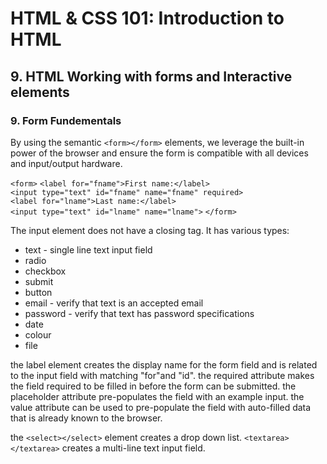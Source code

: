 # HTML & CSS 101: Introduction to HTML

## 9. HTML Working with forms and Interactive elements

### 9. Form Fundementals

By using the semantic `<form></form>` elements, we leverage the built-in power of the browser and ensure the form is compatible with all devices and input/output hardware.

`<form>`
  `<label for="fname">First name:</label>`<br>
  `<input type="text" id="fname" name="fname" required>`<br>
  `<label for="lname">Last name:</label>`<br>
  `<input type="text" id="lname" name="lname">`
`</form>`

The input element does not have a closing tag. It has various types:
- text - single line text input field
- radio 
- checkbox 
- submit
- button
- email - verify that text is an accepted email
- password - verify that text has password specifications
- date
- colour
- file

the label element creates the display name for the form field and is related to the input field with matching "for"and "id".
the required attribute makes the field required to be filled in before the form can be submitted.
the placeholder attribute pre-populates the field with an example input.
the value attribute can be used to pre-populate the field with auto-filled data that is already known to the browser. 

the `<select></select>` element creates a drop down list.
`<textarea></textarea>` creates a multi-line text input field. 
